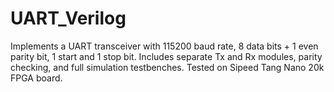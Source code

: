 # UART_Verilog
 Implements a UART transceiver with 115200 baud rate, 8 data bits + 1 even parity bit, 1 start and 1 stop bit. Includes separate Tx and Rx modules, parity checking, and full simulation testbenches. Tested on Sipeed Tang Nano 20k FPGA board.
